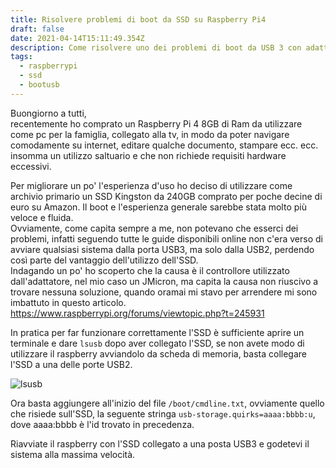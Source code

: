 ```yaml
---
title: Risolvere problemi di boot da SSD su Raspberry Pi4
draft: false
date: 2021-04-14T15:11:49.354Z
description: Come risolvere uno dei problemi di boot da USB 3 con adattatore SATA to USB
tags:
  - raspberrypi
  - ssd
  - bootusb
---
```

Buongiorno a tutti,\
recentemente ho comprato un Raspberry Pi 4 8GB di Ram da utilizzare come pc per la famiglia, collegato alla tv, in modo da poter navigare comodamente su internet, editare qualche documento, stampare ecc. ecc. insomma un utilizzo saltuario e che non richiede requisiti hardware eccessivi.

Per migliorare un po' l'esperienza d'uso ho deciso di utilizzare come archivio primario un SSD Kingston da 240GB comprato per poche decine di euro su Amazon. Il boot e l'esperienza generale sarebbe stata molto più veloce e fluida.\
Ovviamente, come capita sempre a me, non potevano che esserci dei problemi, infatti seguendo tutte le guide disponibili online non c'era verso di avviare qualsiasi sistema dalla porta USB3, ma solo dalla USB2, perdendo così parte del vantaggio dell'utilizzo dell'SSD.\
Indagando un po' ho scoperto che la causa è il controllore utilizzato dall'adattatore, nel mio caso un JMicron, ma capita la causa non riuscivo a trovare nessuna soluzione, quando oramai mi stavo per arrendere mi sono imbattuto in questo articolo.\
<https://www.raspberrypi.org/forums/viewtopic.php?t=245931>

In pratica per far funzionare correttamente l'SSD è sufficiente aprire un terminale e dare `lsusb` dopo aver collegato l'SSD, se non avete modo di utilizzare il raspberry avviandolo da scheda di memoria, basta collegare l'SSD a una delle porte USB2.

![lsusb](https://res.cloudinary.com/drg2utgxr/image/upload/v1618490056/posts/risolvere-problemi-di-boot-da-ssd-su-raspberry-pi4%20/2021-04-14_17-28_hcttky.png "Terminale")

Ora basta aggiungere all'inizio del file `/boot/cmdline.txt`, ovviamente quello che risiede sull'SSD, la seguente stringa `usb-storage.quirks=aaaa:bbbb:u`, dove aaaa:bbbb è l'id trovato in precedenza.

Riavviate il raspberry con l'SSD collegato a una posta USB3 e godetevi il sistema alla massima velocità.